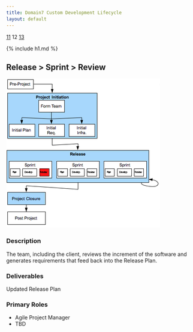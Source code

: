 ```yaml
---
title: Domain7 Custom Development Lifecycle
layout: default
---
```


[11](11.html) 12 [13](13.html)

{% include h1.md %}

## Release > Sprint > Review

![Figure ](../images/lifecycle/12.png)

### Description
The team, including the client, reviews the increment of the software and generates requirements that feed back into the Release Plan.

### Deliverables

Updated Release Plan

### Primary Roles 

* Agile Project Manager
* TBD

